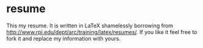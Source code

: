 resume
======

This my resume.  It is written in LaTeX shamelessly borrowing from http://www.rpi.edu/dept/arc/training/latex/resumes/.  If you like it feel free to fork it and replace my information with yours.

